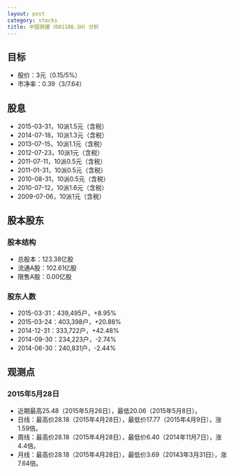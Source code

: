 ```yaml
---
layout: post
category: stocks
title: 中国铁建（601186.SH）分析
---
```


## 目标 ##

- 股价：3元（0.15/5%）
- 市净率：0.39（3/7.64）

## 股息 ##

- 2015-03-31，10派1.5元（含税）
- 2014-07-18，10派1.3元（含税）
- 2013-07-15，10派1.1元（含税）
- 2012-07-23，10派1元（含税）
- 2011-07-11，10派0.5元（含税）
- 2011-01-31，10派0.5元（含税）
- 2010-08-31，10派0.5元（含税）
- 2010-07-12，10派1.6元（含税）
- 2009-07-06，10派1元（含税）

## 股本股东 ##

### 股本结构 ###

- 总股本：123.38亿股
- 流通A股：102.61亿股
- 限售A股：0.00亿股

### 股东人数 ###

- 2015-03-31：439,495户，+8.95%
- 2015-03-24：403,398户，+20.88%
- 2014-12-31：333,722户，+42.48%
- 2014-09-30：234,223户，-2.74%
- 2014-06-30：240,831户，-2.44%

## 观测点 ##

### 2015年5月28日 ###

- 近期最高25.48（2015年5月26日），最低20.06（2015年5月8日）。
- 日线：最高价28.18（2015年4月28日），最低价17.77（2015年4月9日），涨1.59倍。
- 周线：最高价28.18（2015年4月28日），最低价6.40（2014年11月7日），涨4.4倍。
- 月线：最高价28.18（2015年4月28日），最低价3.69（20143年3月31日），涨7.64倍。
